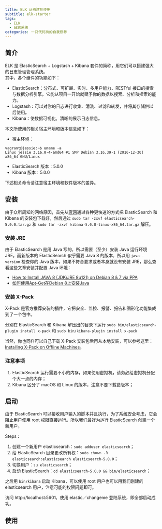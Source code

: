 ```yaml
---
title: ELK 从搭建到使用
subtitle: elk-starter
tags:
  - ELK
  - 日志系统
categories: 一只代码狗的自我修养
---
```

## 简介
ELK 是 ElasticSearch + Logstash + Kibana 套件的简称，用它们可以搭建强大的日志管理管理系统。    
其中，各个组件的功能如下：  
- ElasticSearch：分布式、可扩展、实时、多用户能力、RESTful 接口的搜索与数据分析引擎。它能从项目一开始就赋予你的数据以搜索、分析和探索的能力。
- Logstash：可以对你的日志进行收集、清洗、过滤和转发，并将其存储供以后使用。
- Kibana：使数据可视化，清晰的展示日志信息。

本文所使用的相关宿主环境和版本信息如下：
- 宿主环境：
```
vagrant@jessie:~$ uname -a
Linux jessie 3.16.0-4-amd64 #1 SMP Debian 3.16.39-1 (2016-12-30) x86_64 GNU/Linux
```
- ElasticSearch 版本：5.0.0
- Kibana 版本：5.0.0

下述相关命令请注意宿主环境和软件版本的差异。

## 安装
由于众所周知的网络原因，首先从[官网](https://www.elastic.co/start)通过各种更快速的方式把 ElasticSearch 和 Kibana 的安装包下载好，然后通过 `sudo tar -zxvf elasticsearch-5.0.0.tar.gz` 和 `sudo tar -zxvf kibana-5.0.0-linux-x86_64.tar.gz` 解压。

### 安装 JRE
由于 ElasticSearch 是用 Java 写的，所以需要（至少）安装 Java 运行环境 JRE。而新版本的 ElasticSearch 似乎需要 Java 8 的版本，所以用 `java -version` 检查你的 Java 版本，如果不符合要求或者本身就没有安装 JRE，那么查看这些文章安装并配置 Java 环境：
- [How to Install JAVA 8 (JDK/JRE 8u121) on Debian 8 & 7 via PPA](https://tecadmink.net/install-java-8-on-debian/)
- [如何使用Apt-Get在Debian 8上安装Java](https://www.howtoing.com/how-to-install-java-with-apt-get-on-debian-8/)

### 安装 X-Pack
X-Pack 是官方推荐安装的插件，它把安全、监控、报警、报告和图形化功能集成到了一个包中。

分别在 ElasticSearch 和 Kibana 解压出的目录下运行 `sudo bin/elasticsearch-plugin install x-pack` 和 `sudo bin/kibana-plugin install x-pack`

当然，你也同样可以自己下载 X-Pack 安装包后再从本地安装，可以参考这里：[Installing X-Pack on Offline Machines](https://www.elastic.co/guide/en/x-pack/current/installing-xpack.html#xpack-installing-offline)。

### 注意事项
1. ElasticSearch 运行需要不小的内存，如果使用虚拟机，请务必给虚拟机分配个大一点的内存；
2. Kibana 区分了 macOS 和 Linux 的版本，注意不要下载错版本；

## 启动
由于 ElasticSearch 可以接收用户输入的脚本并且执行，为了系统安全考虑，它会阻止用户使用 root 权限直接运行。所以我们最好为运行 ElasticSearch 创建一个新用户。

Steps：
1. 创建一个新用户 elasticsearch：`sudo adduser elasticsearch`；
2. 给 ElasticSearch 目录更改所有权：`sudo chown -R elasticsearch:elasticsearch elasticsearch-5.0.0`；
3. 切换用户：`su elasticsearch`；
4. 启动 ElasticSearch：`cd elasticsearch-5.0.0 && bin/elasticsearch`；

之后用 `bin/kibana` 启动 Kibana，可以使用 root 用户也可以用我们刚建的 elasticsearch 用户，注意可能的权限问题即可。

访问 http://localhost:5601，使用 elastic／changeme 登陆系统，即全部启动成功。

## 使用

